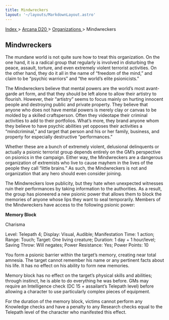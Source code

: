 ```yaml
---
title: Mindwreckers
layout: '~/layouts/MarkdownLayout.astro'
---
```


[ Index ](/) > [ Arcana D20 ](/arcana.d20.srd) > [ Organizations ](/arcana.d20.srd/organizations) > Mindwreckers

##  Mindwreckers

The mundane world is not quite sure how to treat this organization. On the one
hand, it is a radical group that regularly is involved in disturbing the
peace, assault, torture, and even extremely violent terrorist activities. On
the other hand, they do it all in the name of “freedom of the mind,” and claim
to be “psychic warriors” and “the world’s elite psionicists.”

The Mindwreckers believe that mental powers are the world’s most avant-garde
art form, and that they should be left alone to allow their artistry to
flourish. However, their “artistry” seems to focus mainly on hurting innocent
people and destroying public and private property. They believe that anyone
who does not have mental powers is merely clay or canvas to be molded by a
skilled craftsperson. Often they videotape their criminal activities to add to
their portfolios. What’s more, they brand anyone whom they believe to have
psychic abilities yet opposes their activities a “mindcriminal,” and target
that person and his or her family, business, and property for especially
destructive “performances.”

Whether these are a bunch of extremely violent, delusional delinquents or
actually a psionic terrorist group depends entirely on the GM’s perspective on
psionics in the campaign. Either way, the Mindwreckers are a dangerous
organization of extremists who live to cause mayhem in the lives of the people
they call “little brains.” As such, the Mindwreckers is not and organization
that any hero should even consider joining.

The Mindwreckers love publicity, but they hate when unexpected witnesses ruin
their performances by taking information to the authorities. As a result, the
group has pioneered a new psionic power that allows them to block the memories
of anyone whose lips they want to seal temporarily. Members of the
Mindwreckers have access to the following psionic power:

**Memory Block**

Charisma

Level: Telepath 4; Display: Visual, Audible; Manifestation Time: 1 action;
Range: Touch; Target: One living creature; Duration: 1 day + 1 hour/level;
Saving Throw: Will negates; Power Resistance: Yes; Power Points: 10

You form a psionic barrier within the target’s memory, creating near total
amnesia. The target cannot remember his name or any pertinent facts about his
life. It has no effect on his ability to form new memories.

Memory block has no effect on the target’s physical skills and abilities;
through instinct, he is able to do everything he was before. GMs may require
an Intelligence check (DC 15 + assailant’s Telepath level) before allowing a
character to use particularly complex pieces of equipment.

For the duration of the memory block, victims cannot perform any Knowledge
checks and have a penalty to any Research checks equal to the Telepath level
of the character who manifested this effect.

